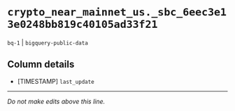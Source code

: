 # `crypto_near_mainnet_us._sbc_6eec3e13e0248bb819c40105ad33f21`
`bq-1` | `bigquery-public-data`

## Column details
* [TIMESTAMP] `last_update`

-------------------------------------------------------------------------------
*Do not make edits above this line.*
